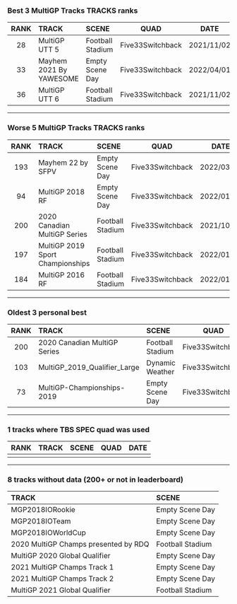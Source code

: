 ### Best 3 MultiGP Tracks TRACKS ranks
|RANK|TRACK|SCENE|QUAD|DATE|
|:---:|:---|:---|:---:|:---:|
|28|MultiGP UTT 5|Football Stadium|Five33Switchback|2021/11/02|
|33|Mayhem 2021 By YAWESOME|Empty Scene Day|Five33Switchback|2022/04/01|
|36|MultiGP UTT 6|Football Stadium|Five33Switchback|2021/11/02|
---
### Worse 5 MultiGP Tracks TRACKS ranks
|RANK|TRACK|SCENE|QUAD|DATE|
|:---:|:---|:---|:---:|:---:|
|193|Mayhem 22 by SFPV|Empty Scene Day|Five33Switchback|2022/03/28|
|94|MultiGP 2018 RF|Empty Scene Day|Five33Switchback|2022/01/24|
|200|2020 Canadian MultiGP Series|Football Stadium|Five33Switchback|2021/10/18|
|197|MultiGP 2019 Sport Championships|Football Stadium|Five33Switchback|2022/01/24|
|184|MultiGP 2016 RF|Football Stadium|Five33Switchback|2022/01/24|
---
### Oldest 3 personal best
|RANK|TRACK|SCENE|QUAD|DATE|
|:---:|:---|:---|:---:|:---:|
|200|2020 Canadian MultiGP Series|Football Stadium|Five33Switchback|2021/10/18|
|103|MultiGP_2019_Qualifier_Large|Dynamic Weather|Five33Switchback|2021/11/02|
|73|MultiGP-Championships-2019|Empty Scene Day|Five33Switchback|2021/11/02|
---
### 1 tracks where TBS SPEC quad was used
|RANK|TRACK|SCENE|QUAD|DATE|
|:---:|:---|:---|:---:|:---:|
||||||
---
### 8 tracks without data (200+ or not in leaderboard)
|TRACK|SCENE|
|:---|:---|
|MGP2018IORookie|Empty Scene Day|
|MGP2018IOTeam|Empty Scene Day|
|MGP2018IOWorldCup|Empty Scene Day|
|2020 MultiGP Champs presented by RDQ|Football Stadium|
|MultiGP 2020 Global Qualifier|Empty Scene Day|
|2021 MultiGP Champs Track 1|Empty Scene Day|
|2021 MultiGP Champs Track 2|Empty Scene Day|
|MultiGP 2021 Global Qualifier|Football Stadium|
